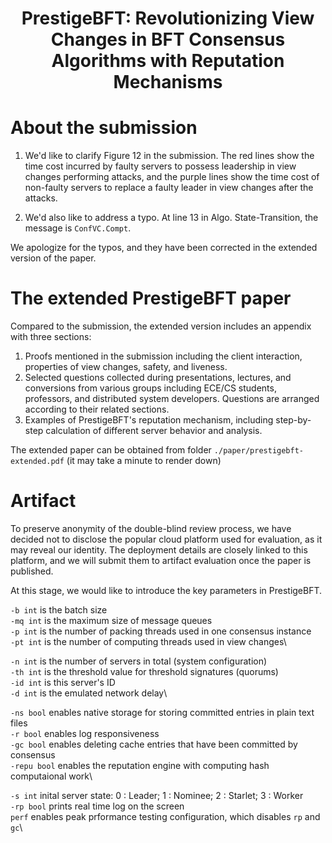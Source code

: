 <h1 style="text-align:center;"> PrestigeBFT: Revolutionizing View Changes in BFT Consensus Algorithms with Reputation Mechanisms </h1>

# About the submission
1. We'd like to clarify Figure 12 in the submission. The red lines show the time cost incurred by faulty servers to possess leadership in view changes performing attacks, and the purple lines show the time cost of non-faulty servers to replace a faulty leader in view changes after the attacks. 

2. We'd also like to address a typo. At line 13 in Algo. State-Transition, the message is `ConfVC.Compt`.

We apologize for the typos, and they have been corrected in the extended version of the paper.

# The extended PrestigeBFT paper
Compared to the submission, the extended version includes an appendix with three sections:  
1. Proofs mentioned in the submission including the client interaction, properties of view changes, safety, and liveness. 
2. Selected questions collected during presentations, lectures, and conversions from various groups including ECE/CS students, professors, and distributed system developers. Questions are arranged according to their related sections.
3. Examples of PrestigeBFT's reputation mechanism, including step-by-step calculation of different server behavior and analysis.

The extended paper can be obtained from folder `./paper/prestigebft-extended.pdf` (it may take a minute to render down)  

# Artifact
To preserve anonymity of the double-blind review process, we have decided not to disclose the popular cloud platform used for evaluation, as it may reveal our identity. The deployment details are closely linked to this platform, and we will submit them to artifact evaluation once the paper is published.

At this stage, we would like to introduce the key parameters in PrestigeBFT.

`-b int` is the batch size\
`-mq int` is the maximum size of message queues\
`-p int` is the number of packing threads used in one consensus instance\
`-pt int` is the number of computing threads used in view changes\

`-n int` is the number of servers in total (system configuration)\
`-th int` is the threshold value for threshold signatures (quorums)\
`-id int` is this server's ID\
`-d int` is the emulated network delay\

`-ns bool` enables native storage for storing committed entries in plain text files\
`-r bool` enables log responsiveness\
`-gc bool` enables deleting cache entries that have been committed by consensus\
`-repu bool` enables the reputation engine with computing hash computaional work\

`-s int` inital server state: 0 : Leader;  1 : Nominee; 2 : Starlet; 3 : Worker\
`-rp bool` prints real time log on the screen\
`perf` enables peak prformance testing configuration, which disables `rp` and `gc`\